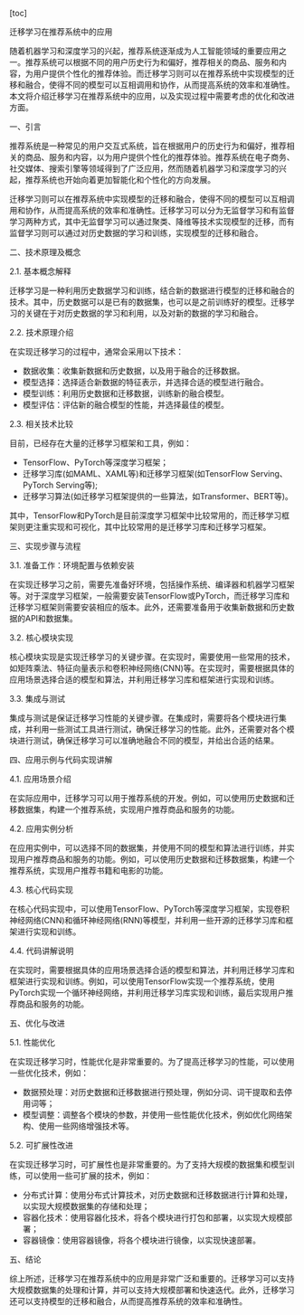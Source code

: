 
[toc]                    
                
                
迁移学习在推荐系统中的应用

随着机器学习和深度学习的兴起，推荐系统逐渐成为人工智能领域的重要应用之一。推荐系统可以根据不同的用户历史行为和偏好，推荐相关的商品、服务和内容，为用户提供个性化的推荐体验。而迁移学习则可以在推荐系统中实现模型的迁移和融合，使得不同的模型可以互相调用和协作，从而提高系统的效率和准确性。本文将介绍迁移学习在推荐系统中的应用，以及实现过程中需要考虑的优化和改进方面。

一、引言

推荐系统是一种常见的用户交互式系统，旨在根据用户的历史行为和偏好，推荐相关的商品、服务和内容，以为用户提供个性化的推荐体验。推荐系统在电子商务、社交媒体、搜索引擎等领域得到了广泛应用，然而随着机器学习和深度学习的兴起，推荐系统也开始向着更加智能化和个性化的方向发展。

迁移学习则可以在推荐系统中实现模型的迁移和融合，使得不同的模型可以互相调用和协作，从而提高系统的效率和准确性。迁移学习可以分为无监督学习和有监督学习两种方式，其中无监督学习可以通过聚类、降维等技术实现模型的迁移，而有监督学习则可以通过对历史数据的学习和训练，实现模型的迁移和融合。

二、技术原理及概念

2.1. 基本概念解释

迁移学习是一种利用历史数据学习和训练，结合新的数据进行模型的迁移和融合的技术。其中，历史数据可以是已有的数据集，也可以是之前训练好的模型。迁移学习的关键在于对历史数据的学习和利用，以及对新的数据的学习和融合。

2.2. 技术原理介绍

在实现迁移学习的过程中，通常会采用以下技术：

- 数据收集：收集新数据和历史数据，以及用于融合的迁移数据。
- 模型选择：选择适合新数据的特征表示，并选择合适的模型进行融合。
- 模型训练：利用历史数据和迁移数据，训练新的融合模型。
- 模型评估：评估新的融合模型的性能，并选择最佳的模型。

2.3. 相关技术比较

目前，已经存在大量的迁移学习框架和工具，例如：

- TensorFlow、PyTorch等深度学习框架；
- 迁移学习库(如MAML、XAML等)和迁移学习框架(如TensorFlow Serving、PyTorch Serving等);
- 迁移学习算法(如迁移学习框架提供的一些算法，如Transformer、BERT等)。

其中，TensorFlow和PyTorch是目前深度学习框架中比较常用的，而迁移学习框架则更注重实现和可视化，其中比较常用的是迁移学习库和迁移学习框架。

三、实现步骤与流程

3.1. 准备工作：环境配置与依赖安装

在实现迁移学习之前，需要先准备好环境，包括操作系统、编译器和机器学习框架等。对于深度学习框架，一般需要安装TensorFlow或PyTorch，而迁移学习库和迁移学习框架则需要安装相应的版本。此外，还需要准备用于收集新数据和历史数据的API和数据集。

3.2. 核心模块实现

核心模块实现是实现迁移学习的关键步骤。在实现时，需要使用一些常用的技术，如矩阵乘法、特征向量表示和卷积神经网络(CNN)等。在实现时，需要根据具体的应用场景选择合适的模型和算法，并利用迁移学习库和框架进行实现和训练。

3.3. 集成与测试

集成与测试是保证迁移学习性能的关键步骤。在集成时，需要将各个模块进行集成，并利用一些测试工具进行测试，确保迁移学习的性能。此外，还需要对各个模块进行测试，确保迁移学习可以准确地融合不同的模型，并给出合适的结果。

四、应用示例与代码实现讲解

4.1. 应用场景介绍

在实际应用中，迁移学习可以用于推荐系统的开发。例如，可以使用历史数据和迁移数据集，构建一个推荐系统，实现用户推荐商品和服务的功能。

4.2. 应用实例分析

在应用实例中，可以选择不同的数据集，并使用不同的模型和算法进行训练，并实现用户推荐商品和服务的功能。例如，可以使用历史数据和迁移数据集，构建一个推荐系统，实现用户推荐书籍和电影的功能。

4.3. 核心代码实现

在核心代码实现中，可以使用TensorFlow、PyTorch等深度学习框架，实现卷积神经网络(CNN)和循环神经网络(RNN)等模型，并利用一些开源的迁移学习库和框架进行实现和训练。

4.4. 代码讲解说明

在实现时，需要根据具体的应用场景选择合适的模型和算法，并利用迁移学习库和框架进行实现和训练。例如，可以使用TensorFlow实现一个推荐系统，使用PyTorch实现一个循环神经网络，并利用迁移学习库实现和训练，最后实现用户推荐商品和服务的功能。

五、优化与改进

5.1. 性能优化

在实现迁移学习时，性能优化是非常重要的。为了提高迁移学习的性能，可以使用一些优化技术，例如：

- 数据预处理：对历史数据和迁移数据进行预处理，例如分词、词干提取和去停用词等；
- 模型调整：调整各个模块的参数，并使用一些性能优化技术，例如优化网络架构、使用一些网络增强技术等。

5.2. 可扩展性改进

在实现迁移学习时，可扩展性也是非常重要的。为了支持大规模的数据集和模型训练，可以使用一些可扩展的技术，例如：

- 分布式计算：使用分布式计算技术，对历史数据和迁移数据进行计算和处理，以实现大规模数据集的存储和处理；
- 容器化技术：使用容器化技术，将各个模块进行打包和部署，以实现大规模部署；
- 容器镜像：使用容器镜像，将各个模块进行镜像，以实现快速部署。

五、结论

综上所述，迁移学习在推荐系统中的应用是非常广泛和重要的。迁移学习可以支持大规模数据集的处理和计算，并可以支持大规模部署和快速迭代。此外，迁移学习还可以支持模型的迁移和融合，从而提高推荐系统的效率和准确性。

